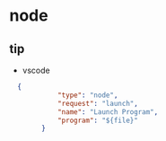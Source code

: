 # node

## tip
- vscode
```json
  {
            "type": "node",
            "request": "launch",
            "name": "Launch Program",
            "program": "${file}"
        }
```        
